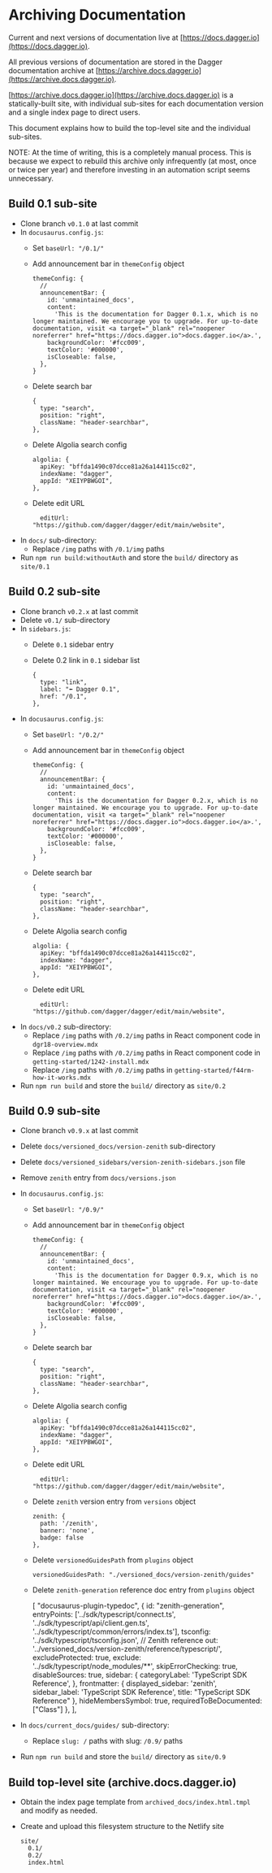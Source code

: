 # Archiving Documentation

Current and next versions of documentation live at [https://docs.dagger.io](https://docs.dagger.io).

All previous versions of documentation are stored in the Dagger documentation archive at [https://archive.docs.dagger.io](https://archive.docs.dagger.io).

[https://archive.docs.dagger.io](https://archive.docs.dagger.io) is a statically-built site, with individual sub-sites for each documentation version and a single index page to direct users.

This document explains how to build the top-level site and the individual sub-sites.

NOTE: At the time of writing, this is a completely manual process. This is because we expect to rebuild this archive only infrequently (at most, once or twice per year) and therefore investing in an automation script seems unnecessary.

## Build 0.1 sub-site

- Clone branch `v0.1.0` at last commit
- In `docusaurus.config.js`:
  - Set `baseUrl: "/0.1/"`
  - Add announcement bar in `themeConfig` object

        themeConfig: {
          //
          announcementBar: {
            id: 'unmaintained_docs',
            content:
              'This is the documentation for Dagger 0.1.x, which is no longer maintained. We encourage you to upgrade. For up-to-date documentation, visit <a target="_blank" rel="noopener noreferrer" href="https://docs.dagger.io">docs.dagger.io</a>.',
            backgroundColor: '#fcc009',
            textColor: '#000000',
            isCloseable: false,
          },
        }

  - Delete search bar

        {
          type: "search",
          position: "right",
          className: "header-searchbar",
        },

  - Delete Algolia search config

        algolia: {
          apiKey: "bffda1490c07dcce81a26a144115cc02",
          indexName: "dagger",
          appId: "XEIYPBWGOI",
        },

  - Delete edit URL

          editUrl: "https://github.com/dagger/dagger/edit/main/website",

- In `docs/` sub-directory:
  - Replace `/img` paths with `/0.1/img` paths
- Run `npm run build:withoutAuth` and store the `build/` directory as `site/0.1`

## Build 0.2 sub-site

- Clone branch `v0.2.x` at last commit
- Delete `v0.1/` sub-directory
- In `sidebars.js`:
  - Delete `0.1` sidebar entry
  - Delete 0.2 link in `0.1` sidebar list

        {
          type: "link",
          label: "⬅️ Dagger 0.1",
          href: "/0.1",
        },

- In `docusaurus.config.js`:
  - Set `baseUrl: "/0.2/"`
  - Add announcement bar in `themeConfig` object

        themeConfig: {
          //
          announcementBar: {
            id: 'unmaintained_docs',
            content:
              'This is the documentation for Dagger 0.2.x, which is no longer maintained. We encourage you to upgrade. For up-to-date documentation, visit <a target="_blank" rel="noopener noreferrer" href="https://docs.dagger.io">docs.dagger.io</a>.',
            backgroundColor: '#fcc009',
            textColor: '#000000',
            isCloseable: false,
          },
        }

  - Delete search bar

        {
          type: "search",
          position: "right",
          className: "header-searchbar",
        },

  - Delete Algolia search config

        algolia: {
          apiKey: "bffda1490c07dcce81a26a144115cc02",
          indexName: "dagger",
          appId: "XEIYPBWGOI",
        },

  - Delete edit URL

          editUrl: "https://github.com/dagger/dagger/edit/main/website",

- In `docs/v0.2` sub-directory:
  - Replace `/img` paths with `/0.2/img` paths in React component code in `dgr18-overview.mdx`
  - Replace `/img` paths with `/0.2/img` paths in React component code in `getting-started/1242-install.mdx`
  - Replace `/img` paths with `/0.2/img` paths in `getting-started/f44rm-how-it-works.mdx`
- Run `npm run build` and store the `build/` directory as `site/0.2`

## Build 0.9 sub-site

- Clone branch `v0.9.x` at last commit
- Delete `docs/versioned_docs/version-zenith` sub-directory
- Delete `docs/versioned_sidebars/version-zenith-sidebars.json` file
- Remove `zenith` entry from `docs/versions.json`

- In `docusaurus.config.js`:
  - Set `baseUrl: "/0.9/"`
  - Add announcement bar in `themeConfig` object

        themeConfig: {
          //
          announcementBar: {
            id: 'unmaintained_docs',
            content:
              'This is the documentation for Dagger 0.9.x, which is no longer maintained. We encourage you to upgrade. For up-to-date documentation, visit <a target="_blank" rel="noopener noreferrer" href="https://docs.dagger.io">docs.dagger.io</a>.',
            backgroundColor: '#fcc009',
            textColor: '#000000',
            isCloseable: false,
          },
        }

  - Delete search bar

        {
          type: "search",
          position: "right",
          className: "header-searchbar",
        },

  - Delete Algolia search config

        algolia: {
          apiKey: "bffda1490c07dcce81a26a144115cc02",
          indexName: "dagger",
          appId: "XEIYPBWGOI",
        },

  - Delete edit URL

          editUrl: "https://github.com/dagger/dagger/edit/main/website",

  - Delete `zenith` version entry from `versions` object

        zenith: {
          path: '/zenith',
          banner: 'none',
          badge: false
        },

  - Delete `versionedGuidesPath` from `plugins` object

        versionedGuidesPath: "./versioned_docs/version-zenith/guides"

  - Delete `zenith-generation` reference doc entry from `plugins` object

      [
        "docusaurus-plugin-typedoc",
        {
          id: "zenith-generation",
          entryPoints: ['../sdk/typescript/connect.ts', '../sdk/typescript/api/client.gen.ts', '../sdk/typescript/common/errors/index.ts'],
          tsconfig: '../sdk/typescript/tsconfig.json',
          // Zenith reference
          out: '../versioned_docs/version-zenith/reference/typescript/',
          excludeProtected: true,
          exclude: '../sdk/typescript/node_modules/**',
          skipErrorChecking: true,
          disableSources: true,
          sidebar: {
            categoryLabel: 'TypeScript SDK Reference',
          },
          frontmatter: {
            displayed_sidebar: 'zenith',
            sidebar_label: 'TypeScript SDK Reference',
            title: "TypeScript SDK Reference"
          },
          hideMembersSymbol: true,
          requiredToBeDocumented: ["Class"]
        },
      ],


- In `docs/current_docs/guides/` sub-directory:
  - Replace `slug: /` paths with slug: `/0.9/` paths
- Run `npm run build` and store the `build/` directory as `site/0.9`

## Build top-level site (archive.docs.dagger.io)

- Obtain the index page template from `archived_docs/index.html.tmpl` and modify as needed.
- Create and upload this filesystem structure to the Netlify site

      site/
        0.1/
        0.2/
        index.html
